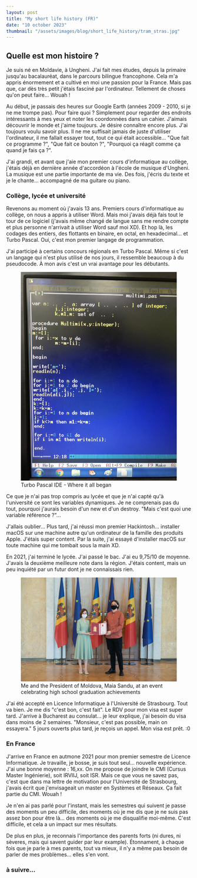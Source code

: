 ```yaml
---
layout: post
title: "My short life history (FR)"
date: "10 october 2023"
thumbnail: "/assets/images/blog/short_life_history/tram_stras.jpg"
---
```


## Quelle est mon histoire ?

Je suis né en Moldavie, à Ungheni. J'ai fait mes études, depuis la primaire jusqu'au bacalauréat, dans le parcours bilingue francophone. Cela m'a appris énormement et a cultivé en moi une passion pour la France. Mais pas que, car dès très petit j'étais fasciné par l'ordinateur. Tellement de choses qu'on peut faire... Wouah !

Au début, je passais des heures sur Google Earth (années 2009 - 2010, si je ne me trompe pas). Pour faire quoi ? Simplement pour regarder des endroits intéressants à mes yeux et noter les coordonnées dans un cahier. J'aimais découvrir le monde et j'aime toujours. Je désire connaître encore plus. J'ai toujours voulu savoir plus. Il ne me suffisait jamais de juste d'utiliser l'ordinateur, il me fallait essayer tout, tout ce qui était accessible... "Que fait ce programme ?", "Que fait ce bouton ?", "Pourquoi ça réagit comme ça quand je fais ça ?".

J'ai grandi, et avant que j'aie mon premier cours d'informatique au collège, j'étais déjà en dernière année d'accordéon à l'école de musique d'Ungheni. La musique est une partie importante de ma vie. Des fois, j'écris du texte et je le chante... accompagné de ma guitare ou piano.

### Collège, lycée et université

Revenons au moment où j'avais 13 ans. Premiers cours d'informatique au collège, on nous a appris à utiliser Word. Mais moi j'avais déjà fais tout le tour de ce logiciel (j'avais même changé de langue sans me rendre compte et plus personne n'arrivait à utiliser Word sauf moi XD). Et hop là, les codages des entiers, des flottants en binaire, en octal, en hexadecimal... et Turbo Pascal. Oui, c'est mon premier langage de programmation.

J'ai participé à certains concours régionals en Turbo Pascal. Même si c'est un langage qui n'est plus utilisé de nos jours, il ressemble beaucoup à du pseudocode. À mon avis c'est un vrai avantage pour les débutants. 


<figure>
    <img src="/assets/images/blog/short_life_history/turbo_pascal_program.jpg" alt="IDE Turbo Pascal"/>
    <figcaption>Turbo Pascal IDE - Where it all began</figcaption>
</figure>

Ce que je n'ai pas trop compris au lycée et que je n'ai capté qu'à l'université ce sont les variables dynamiques. Je ne comprenais pas du tout, pourquoi j'aurais besoin d'un new et d'un destroy. "Mais c'est quoi une variable référence ?"...

J'allais oublier... Plus tard, j'ai réussi mon premier Hackintosh... installer macOS sur une machine autre qu'un ordinateur de la famille des produits Apple. J'étais super content. Par la suite, j'ai essayé d'installer macOS sur toute machine qui me tombait sous la main XD.

En 2021, j'ai terminé le lycée. J'ai passé le bac. J'ai eu 9,75/10 de moyenne. J'avais la deuxième meilleure note dans la région. J'étais content, mais un peu inquiété par un futur dont je ne connaissais rien. 

<figure>
    <img src="/assets/images/blog/short_life_history/with_president.jpg" alt="photo of me and the country president"/>
    <figcaption>Me and the President of Moldova, Maia Sandu, at an event celebrating high school graduation achievements</figcaption>
</figure>

J'ai été accepté en Licence Informatique à l'Université de Strasbourg. Tout va bien. Je me dis "c'est bon, c'est fait". Le RDV pour mon visa est super tard. J'arrive à Bucharest au consulat... je leur explique, j'ai besoin du visa dans moins de 2 semaines. "Monsieur, c'est pas possible, main on essayera." 5 jours ouverts plus tard, je reçois un appel. Mon visa est prêt. :0

### En France

J'arrive en France en autmone 2021 pour mon premier semestre de Licence Informatique. Je travaille, je bosse, je suis tout seul... nouvelle expérience. J'ai une bonne moyenne : 16,xx. On me propose de joindre le CMI (Cursus Master Ingénierie), soit IRVIIJ, soit ISR. Mais ce que vous ne savez pas, c'est que dans ma lettre de motivation pour l'Université de Strasbourg, j'avais écrit que j'envisageait un master en Systèmes et Réseaux. Ça fait partie du CMI. Wouah !

Je n'en ai pas parlé pour l'instant, mais les semestres qui suivent je passe des moments un peu difficile, des moments où je me dis que je ne suis pas assez bon pour être là... des moments où je me disqualifie moi-même. C'est difficile, et cela a un impact sur mes résultats.

De plus en plus, je reconnais l'importance des parents forts (ni dures, ni sèveres, mais qui savent guider par leur example). Étonnament, à chaque fois que je parle à mes parents, tout va mieux, il n'y a même pas besoin de parler de mes problèmes... elles s'en vont.

### à suivre...